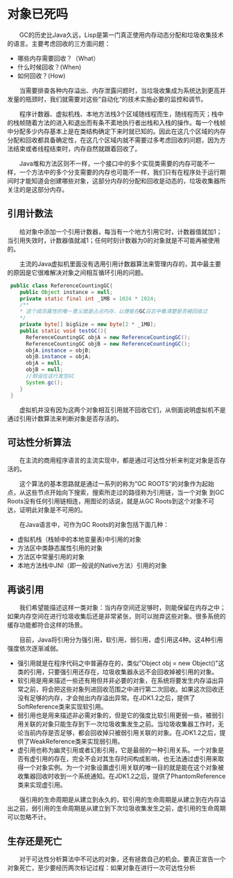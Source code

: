 # 对象已死吗
&emsp;&emsp;GC的历史比Java久远，Lisp是第一门真正使用内存动态分配和垃圾收集技术的语言。主要考虑回收的三方面问题：
- 哪些内存需要回收？（What）
- 什么时候回收？(When)
- 如何回收？(How)

&emsp;&emsp;当需要排查各种内存溢出、内存泄露问题时，当垃圾收集成为系统达到更高并发量的瓶颈时，我们就需要对这些”自动化“的技术实施必要的监控和调节。

&emsp;&emsp;程序计数器、虚拟机栈、本地方法栈3个区域随线程而生，随线程而灭；栈中的栈帧随着方法的进入和退出而有条不紊地执行者出栈和入栈的操作。每一个栈帧中分配多少内存基本上是在类结构确定下来时就已知的。因此在这几个区域的内存分配和回收都具备确定性，在这几个区域内就不需要过多考虑回收的问题，因为方法结束或者线程结束时，内存自然就跟着回收了。

&emsp;&emsp;Java堆和方法区则不一样，一个接口中的多个实现类需要的内存可能不一样，一个方法中的多个分支需要的内存也可能不一样，我们只有在程序处于运行期间时才能知道会创建哪些对象，这部分内存的分配和回收是动态的，垃圾收集器所关注的是这部分内存。

## 引用计数法
&emsp;&emsp;给对象中添加一个引用计数器，每当有一个地方引用它时，计数器值就加1；当引用失效时，计数器值就减1；任何时刻计数器为0的对象就是不可能再被使用的。

&emsp;&emsp;主流的Java虚拟机里面没有选用引用计数器算法来管理内存的，其中最主要的原因是它很难解决对象之间相互循环引用的问题。

```java
 public class ReferenceCountingGC{
    public Object instance = null;
    private static final int _1MB = 1024 * 1024;
    /**
    * 这个成员属性的唯一意义就是占点内存，以便能在GC日志中看清楚是否被回收过
    */
    private byte[] bigSize = new byte[2 * _1MB];
    public static void testGC(){
      ReferenceCountingGC objA = new ReferenceCountingGC();
      ReferenceCountingGC objB = new ReferenceCountingGC();
      objA.instance = objB;
      objB.instance = objA;
      objA = null;
      objB = null;
      //假设在这行发生GC
      System.gc();
    }
 }
```
&emsp;&emsp;虚拟机并没有因为这两个对象相互引用就不回收它们，从侧面说明虚拟机不是通过引用计数算法来判断对象是否存活的。

## 可达性分析算法
&emsp;&emsp;在主流的商用程序语言的主流实现中，都是通过可达性分析来判定对象是否存活的。

&emsp;&emsp;这个算法的基本思路就是通过一系列的称为”GC ROOTS“的对象作为起始点，从这些节点开始向下搜索，搜索所走过的路径称为引用链，当一个对象
到GC Roots没有任何引用链相连，用图论的话说，就是从GC Roots到这个对象不可达，证明此对象是不可用的。

&emsp;&emsp;在Java语言中，可作为GC Roots的对象包括下面几种：
* 虚拟机栈（栈帧中的本地变量表)中引用的对象
* 方法区中类静态属性引用的对象
* 方法区中常量引用的对象
* 本地方法栈中JNI（即一般说的Native方法）引用的对象

## 再谈引用
&emsp;&emsp;我们希望能描述这样一类对象：当内存空间还足够时，则能保留在内存之中；如果内存空间在进行垃圾收集后还是非常紧张，则可以抛弃这些对象。很多系统的缓存功能都符合这样的场景。

&emsp;&emsp;目前，Java将引用分为强引用，软引用，弱引用，虚引用这4种。这4种引用强度依次逐渐减弱。
- 强引用就是在程序代码之中普遍存在的，类似”Object obj = new Object()"这类的引用，只要强引用还存在，垃圾收集器永远不会回收掉被引用的对象。
- 软引用是用来描述一些还有用但并非必要的对象，在系统将要发生内存溢出异常之前，将会把这些对象列进回收范围之中进行第二次回收。如果这次回收还没有足够的内存，才会抛出内存溢出异常。在JDK1.2之后，提供了SoftReference类来实现软引用。
- 弱引用也是用来描述非必需对象的，但是它的强度比软引用更弱一些，被弱引用关联的对象只能生存到下一次垃圾收集发生之前。当垃圾收集器工作时，无论当前内存是否足够，都会回收掉只被弱引用关联的对象。在JDK1.2之后，提供了WeakReference类来实现弱引用。
- 虚引用也称为幽灵引用或者幻影引用，它是最弱的一种引用关系。一个对象是否有虚引用的存在，完全不会对其生存时间构成影响，也无法通过虚引用来取得一个对象实例。为一个对象设置虚引用关联的唯一目的就是能在这个对象被收集器回收时收到一个系统通知。在JDK1.2之后，提供了PhantomReference类来实现虚引用。

&emsp;&emsp;强引用的生命周期是从建立到永久的，软引用的生命周期是从建立到在内存溢出之前，弱引用的生命周期是从建立到下次垃圾收集发生之前，虚引用的生命周期可以忽略不计。

## 生存还是死亡 
&emsp;&emsp;对于可达性分析算法中不可达的对象，还有拯救自己的机会。要真正宣告一个对象死亡，至少要经历两次标记过程：如果对象在进行一次可达性分析
